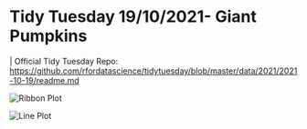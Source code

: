 # Tidy Tuesday 19/10/2021- Giant Pumpkins
| Official Tidy Tuesday Repo: https://github.com/rfordatascience/tidytuesday/blob/master/data/2021/2021-10-19/readme.md

![Ribbon Plot]("RibbonPlot.jpeg")

![Line Plot]("LinePlot.jpeg")